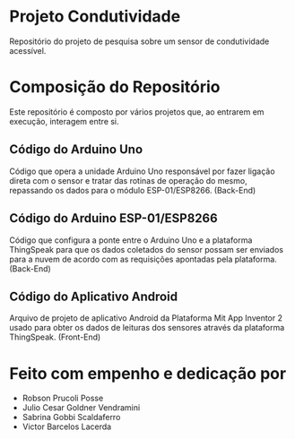 # Projeto Condutividade
Repositório do projeto de pesquisa sobre um sensor de condutividade acessível.

# Composição do Repositório
Este repositório é composto por vários projetos que, ao entrarem em execução, interagem entre si.

## Código do Arduino Uno
Código que opera a unidade Arduino Uno responsável por fazer ligação direta com o sensor e tratar das rotinas de operação do mesmo, repassando os dados para o módulo ESP-01/ESP8266. (Back-End)

## Código do Arduino ESP-01/ESP8266
Código que configura a ponte entre o Arduino Uno e a plataforma ThingSpeak para que os dados coletados do sensor possam ser enviados para a nuvem de acordo com as requisições apontadas pela plataforma. (Back-End)

## Código do Aplicativo Android
Arquivo de projeto de aplicativo Android da Plataforma Mit App Inventor 2 usado para obter os dados de leituras dos sensores através da plataforma ThingSpeak. (Front-End)

# Feito com empenho e dedicação por
* Robson Prucoli Posse
* Julio Cesar Goldner Vendramini
* Sabrina Gobbi Scaldaferro
* Victor Barcelos Lacerda
